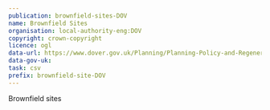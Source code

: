 ```yaml
---
publication: brownfield-sites-DOV
name: Brownfield Sites
organisation: local-authority-eng:DOV
copyright: crown-copyright
licence: ogl
data-url: https://www.dover.gov.uk/Planning/Planning-Policy-and-Regeneration/Regeneration-and-Development-Opportunities/Brownfield-Register-csv.csv
data-gov-uk: 
task: csv
prefix: brownfield-site-DOV
---
```


Brownfield sites

